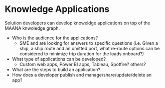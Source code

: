 # Knowledge Applications

Solution developers can develop knoweldge applications on top of the MAANA knwoledge graph.

* Who is the audience for the applications?
  * SME and are looking for answers to specific questions \(i.e. Given a ship, a ship route and an omitted port, what re-route options can be considered to minimize trip duration for the loads onboard?\)
* What type of applications can be developed?
  * Custom web apps, Power BI apps, Tableau, Spotfire? others?
* What are the steps to build an application?
* How does a developer publish and manage/share/update/delete an app?
